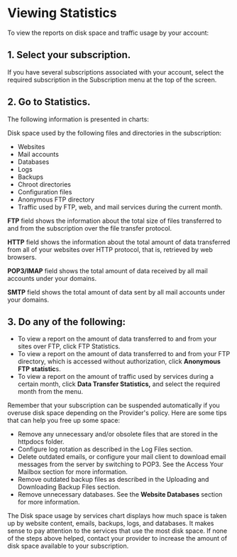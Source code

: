 # Viewing Statistics
To view the reports on disk space and traffic usage by your account:

## 1. Select your subscription.
If you have several subscriptions associated with your account, select the required subscription in the Subscription menu at the top of the screen.

## 2. Go to Statistics.

The following information is presented in charts:

Disk space used by the following files and directories in the subscription:

- Websites
- Mail accounts
- Databases
- Logs
- Backups
- Chroot directories
- Configuration files
- Anonymous FTP directory
- Traffic used by FTP, web, and mail services during the current month.

**FTP** field shows the information about the total size of files transferred to and from the subscription over the file transfer protocol.

**HTTP** field shows the information about the total amount of data transferred from all of your websites over HTTP protocol, that is, retrieved by web browsers.

**POP3/IMAP** field shows the total amount of data received by all mail accounts under your domains.

**SMTP** field shows the total amount of data sent by all mail accounts under your domains.

## 3. Do any of the following:

- To view a report on the amount of data transferred to and from your sites over FTP, click FTP Statistics.
- To view a report on the amount of data transferred to and from your FTP directory, which is accessed without authorization, click **Anonymous FTP statistic**s.
- To view a report on the amount of traffic used by services during a certain month, click **Data Transfer Statistics,** and select the required month from the menu.

Remember that your subscription can be suspended automatically if you overuse disk space depending on the Provider's policy. Here are some tips that can help you free up some space:

- Remove any unnecessary and/or obsolete files that are stored in the httpdocs folder.
- Configure log rotation as described in the Log Files section.
- Delete outdated emails, or configure your mail client to download email messages from the server by switching to POP3. See the Access Your Mailbox section for more information.
- Remove outdated backup files as described in the Uploading and Downloading Backup Files section.
- Remove unnecessary databases. See the **Website Databases** section for more information.

The Disk space usage by services chart displays how much space is taken up by website content, emails, backups, logs, and databases. It makes sense to pay attention to the services that use the most disk space. If none of the steps above helped, contact your provider to increase the amount of disk space available to your subscription.
